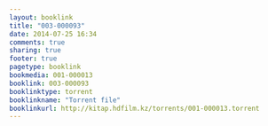 ```yaml
---
layout: booklink
title: "003-000093"
date: 2014-07-25 16:34
comments: true
sharing: true
footer: true
pagetype: booklink 
bookmedia: 001-000013
booklink: 003-000093
booklinktype: torrent
booklinkname: "Torrent file"
booklinkurl: http://kitap.hdfilm.kz/torrents/001-000013.torrent
---
```

